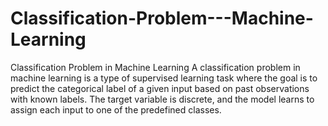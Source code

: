 # Classification-Problem---Machine-Learning
Classification Problem in Machine Learning  A classification problem in machine learning is a type of supervised learning task where the goal is to predict the categorical label of a given input based on past observations with known labels. The target variable is discrete, and the model learns to assign each input to one of the predefined classes.
